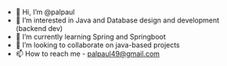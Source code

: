 - 👋 Hi, I’m @palpaul
- 👀 I’m interested in Java and Database design and development (backend dev)
- 🌱 I’m currently learning Spring and Springboot
- 💞️ I’m looking to collaborate on java-based projects
- 📫 How to reach me - palpaul49@gmail.com

<!---
palpaulcode/palpaulcode is a ✨ special ✨ repository because its `README.md` (this file) appears on your GitHub profile.
You can click the Preview link to take a look at your changes.
--->
